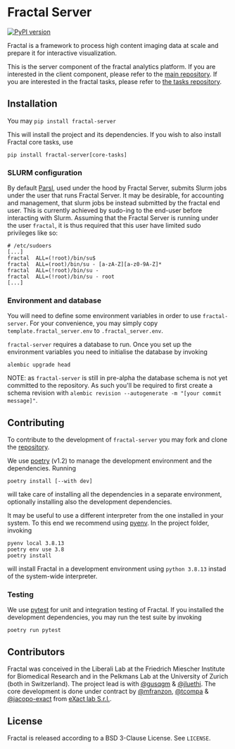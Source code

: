 # Fractal Server

[![PyPI version](https://img.shields.io/pypi/v/fractal-server?color=%2334D058&label=pypi%20package)](https://pypi.org/project/fractal-server/)

Fractal is a framework to process high content imaging data at scale and prepare it for interactive visualization.

This is the server component of the fractal analytics platform. If you are interested in the client component, please refer to the [main
repository](https://github.com/fractal-analytics-platform/fractal). If you are interested in the fractal tasks, please refer to [the tasks repository](https://github.com/fractal-analytics-platform/fractal-tasks-core).

## Installation

You may
`pip install fractal-server`

This will install the project and its dependencies. If you wish to also install
Fractal core tasks, use
```
pip install fractal-server[core-tasks]
```

### SLURM configuration

By default [Parsl](http://parsl-project.org/), used under the hood by Fractal
Server, submits Slurm jobs under the user that runs Fractal Server.
It may be desirable, for accounting and management, that slurm jobs be instead
submitted by the fractal end user. This is currently achieved by sudo-ing to
the end-user before interacting with Slurm. Assuming that the Fractal Server is
running under the user `fractal`, it is thus required that this user have
limited sudo privileges like so:

```
# /etc/sudoers
[...]
fractal  ALL=(!root)/bin/su$
fractal  ALL=(root)/bin/su - [a-zA-Z][a-z0-9A-Z]*
fractal  ALL=(!root)/bin/su -
fractal  ALL=(!root)/bin/su - root
[...]
```

### Environment and database

You will need to define some environment variables in order to use
`fractal-server`. For your convenience, you may simply copy
`template.fractal_server.env` to `.fractal_server.env`.

`fractal-server` requires a database to run. Once you set up the environment
variables you need to initialise the database by invoking

```
alembic upgrade head
```

NOTE: as `fractal-server` is still in pre-alpha the database schema is not yet
committed to the repository. As such you'll be required to first create a
schema revision with `alembic revision --autogenerate -m "[your commit
message]"`.

## Contributing

To contribute to the development of `fractal-server` you may fork and clone the
[repository](https://github.com/fractal-analytics-platform/fractal-server).

We use [poetry](https://python-poetry.org/docs/) (v1.2) to manage the
development environment and the dependencies. Running

```
poetry install [--with dev]
```

will take care of installing all the dependencies in a separate environment,
optionally installing also the development dependencies.

It may be useful to use a different interpreter from the one installed in your
system. To this end we recommend using
[pyenv](https://github.com/pyenv/pyenv). In the project folder, invoking

```
pyenv local 3.8.13
poetry env use 3.8
poetry install
```

will install Fractal in a development environment using `python 3.8.13` instad
of the system-wide interpreter.

### Testing

We use [pytest](https://docs.pytest.org/en/7.1.x/) for unit and integration
testing of Fractal. If you installed the development dependencies, you may run
the test suite by invoking

```
poetry run pytest
```

## Contributors

Fractal was conceived in the Liberali Lab at the Friedrich Miescher Institute
for Biomedical Research and in the Pelkmans Lab at the University of Zurich
(both in Switzerland). The project lead is with
[@gusqgm](https://github.com/gusqgm) & [@jluethi](https://github.com/jluethi).
The core development is done under contract by
[@mfranzon](https://github.com/mfranzon), [@tcompa](https://github.com/tcompa)
& [@jacopo-exact](https://github.com/jacopo-exact) from [eXact lab
S.r.l.](https://exact-lab.it).

## License

Fractal is released according to a BSD 3-Clause License. See `LICENSE`.
